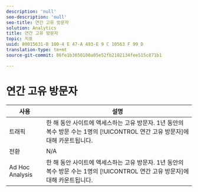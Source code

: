 ```yaml
---
description: 'null'
seo-description: 'null'
seo-title: 연간 고유 방문자
solution: Analytics
title: 연간 고유 방문자
topic: 지표
uuid: 80015631-B 100-4 E 47-A 493-E 9 C 10563 F 99 D
translation-type: tm+mt
source-git-commit: 86fe1b3650100a05e52fb2102134fee515c871b1

---
```



# 연간 고유 방문자

| 사용 | 설명 |
|---|---|
| 트래픽 | 한 해 동안 사이트에 액세스하는 고유 방문자. 1년 동안의 복수 방문 수는 1명의 [!UICONTROL 연간 고유 방문자]에 대해 카운트됩니다. |
| 전환 | N/A |
| Ad Hoc Analysis | 한 해 동안 사이트에 액세스하는 고유 방문자. 1년 동안의 복수 방문 수는 1명의 [!UICONTROL 연간 고유 방문자]에 대해 카운트됩니다. |

